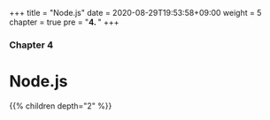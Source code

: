+++
title = "Node.js"
date = 2020-08-29T19:53:58+09:00
weight = 5
chapter = true
pre = "<b>4. </b>"
+++

### Chapter 4

# Node.js
{{% children depth="2" %}}